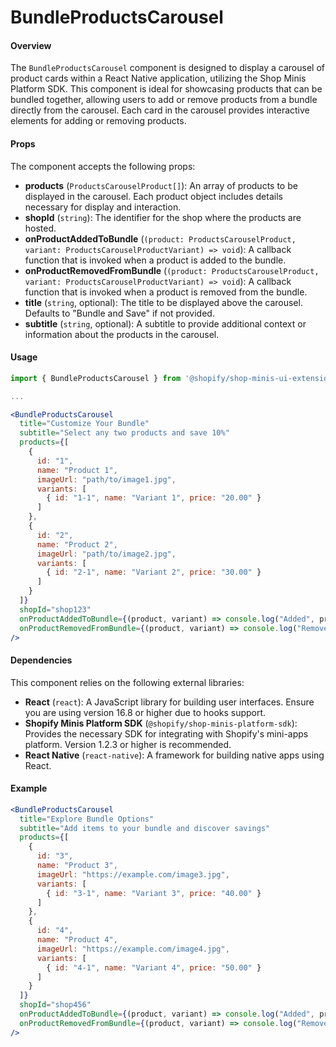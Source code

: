 # BundleProductsCarousel

#### Overview
The `BundleProductsCarousel` component is designed to display a carousel of product cards within a React Native application, utilizing the Shop Minis Platform SDK. This component is ideal for showcasing products that can be bundled together, allowing users to add or remove products from a bundle directly from the carousel. Each card in the carousel provides interactive elements for adding or removing products.

#### Props
The component accepts the following props:

- **products** (`ProductsCarouselProduct[]`): An array of products to be displayed in the carousel. Each product object includes details necessary for display and interaction.
- **shopId** (`string`): The identifier for the shop where the products are hosted.
- **onProductAddedToBundle** (`(product: ProductsCarouselProduct, variant: ProductsCarouselProductVariant) => void`): A callback function that is invoked when a product is added to the bundle.
- **onProductRemovedFromBundle** (`(product: ProductsCarouselProduct, variant: ProductsCarouselProductVariant) => void`): A callback function that is invoked when a product is removed from the bundle.
- **title** (`string`, optional): The title to be displayed above the carousel. Defaults to "Bundle and Save" if not provided.
- **subtitle** (`string`, optional): A subtitle to provide additional context or information about the products in the carousel.

#### Usage
```jsx
import { BundleProductsCarousel } from '@shopify/shop-minis-ui-extensions'

...

<BundleProductsCarousel
  title="Customize Your Bundle"
  subtitle="Select any two products and save 10%"
  products={[
    {
      id: "1",
      name: "Product 1",
      imageUrl: "path/to/image1.jpg",
      variants: [
        { id: "1-1", name: "Variant 1", price: "20.00" }
      ]
    },
    {
      id: "2",
      name: "Product 2",
      imageUrl: "path/to/image2.jpg",
      variants: [
        { id: "2-1", name: "Variant 2", price: "30.00" }
      ]
    }
  ]}
  shopId="shop123"
  onProductAddedToBundle={(product, variant) => console.log("Added", product, variant)}
  onProductRemovedFromBundle={(product, variant) => console.log("Removed", product, variant)}
/>
```

#### Dependencies

This component relies on the following external libraries:

- **React** (`react`): A JavaScript library for building user interfaces. Ensure you are using version 16.8 or higher due to hooks support.
- **Shopify Minis Platform SDK** (`@shopify/shop-minis-platform-sdk`): Provides the necessary SDK for integrating with Shopify's mini-apps platform. Version 1.2.3 or higher is recommended.
- **React Native** (`react-native`): A framework for building native apps using React.

#### Example
```jsx
<BundleProductsCarousel
  title="Explore Bundle Options"
  subtitle="Add items to your bundle and discover savings"
  products={[
    {
      id: "3",
      name: "Product 3",
      imageUrl: "https://example.com/image3.jpg",
      variants: [
        { id: "3-1", name: "Variant 3", price: "40.00" }
      ]
    },
    {
      id: "4",
      name: "Product 4",
      imageUrl: "https://example.com/image4.jpg",
      variants: [
        { id: "4-1", name: "Variant 4", price: "50.00" }
      ]
    }
  ]}
  shopId="shop456"
  onProductAddedToBundle={(product, variant) => console.log("Added", product, variant)}
  onProductRemovedFromBundle={(product, variant) => console.log("Removed", product, variant)}
/>
```

